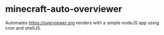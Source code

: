 # minecraft-auto-overviewer
Automates https://overviewer.org renders with a simple nodeJS app using cron and shellJS.
